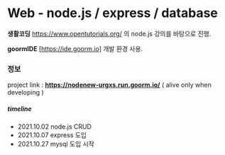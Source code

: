# Web - node.js / express / database

  
**생활코딩**  https://www.opentutorials.org/  의 node.js 강의를 바탕으로 진행.



**goormIDE** [https://ide.goorm.io] 개발 환경 사용.




### 정보
project link : **https://nodenew-urgxs.run.goorm.io/** ( alive only when developing )

##### timeline

- 2021.10.02 node.js CRUD
- 2021.10.07 express 도입
- 2021.10.27 mysql 도입 시작
  
 